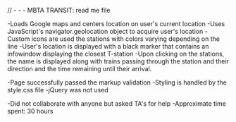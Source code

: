 // - - - MBTA TRANSIT: read me file

-Loads Google maps and centers location on user's current location
-Uses JavaScript's navigator.geolocation object to acquire user's location
-Custom icons are used the stations with colors varying depending on the line
-User's location is displayed with a black marker that contains an infowindow displaying the closest T-station
-Upon clicking on the stations, the name is displayed along with trains passing through the station and their direction and the time remaining until their arrival.

-Page successfully passed the markup validation
-Styling is handled by the style.css file
-jQuery was not used

-Did not collaborate with anyone but asked TA's for help
-Approximate time spent: 30 hours